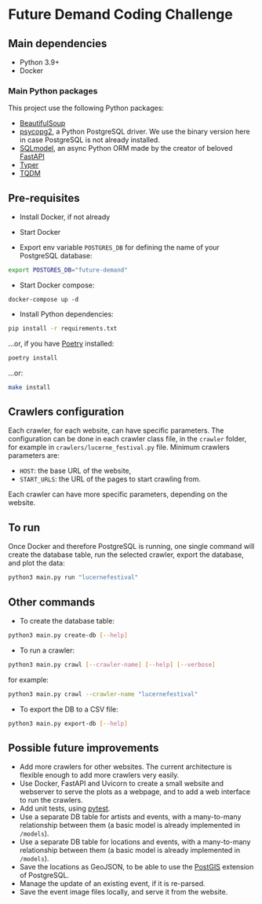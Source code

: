 # Future Demand Coding Challenge

## Main dependencies

- Python 3.9+
- Docker

### Main Python packages

This project use the following Python packages:
- [BeautifulSoup](https://www.crummy.com/software/BeautifulSoup/)
- [psycopg2](https://pypi.org/project/psycopg2-binary/), a Python PostgreSQL driver. We use the binary version here in case PostgreSQL is not already installed.
- [SQLmodel](https://sqlmodel.tiangolo.com/), an async Python ORM made by the creator of beloved [FastAPI](https://fastapi.tiangolo.com/)
- [Typer](https://typer.tiangolo.com/)
- [TQDM](https://github.com/tqdm/tqdm)

## Pre-requisites

- Install Docker, if not already

- Start Docker

- Export env variable `POSTGRES_DB` for defining the name of your PostgreSQL database:
```sh
export POSTGRES_DB="future-demand"
```

- Start Docker compose:
```ssh
docker-compose up -d
```

- Install Python dependencies:
```sh
pip install -r requirements.txt
```
...or, if you have [Poetry](https://python-poetry.org/) installed:
```sh
poetry install
```
...or:
```sh
make install
```

## Crawlers configuration

Each crawler, for each website, can have specific parameters.
The configuration can be done in each crawler class file, in the `crawler` folder, for example in `crawlers/lucerne_festival.py` file.
Minimum crawlers parameters are:
- `HOST`: the base URL of the website,
- `START_URLS`: the URL of the pages to start crawling from.

Each crawler can have more specific parameters, depending on the website.

## To run

Once Docker and therefore PostgreSQL is running, one single command will create the database table, run the selected crawler, export the database, and plot the data:
```sh
python3 main.py run "lucernefestival"
```

## Other commands

- To create the database table:
```sh
python3 main.py create-db [--help]
```

- To run a crawler:
```sh
python3 main.py crawl [--crawler-name] [--help] [--verbose]
```
for example:
```sh
python3 main.py crawl --crawler-name "lucernefestival"
```

- To export the DB to a CSV file:
```sh
python3 main.py export-db [--help]
```

## Possible future improvements

- Add more crawlers for other websites. The current architecture is flexible enough to add more crawlers very easily.
- Use Docker, FastAPI and Uvicorn to create a small website and webserver to serve the plots as a webpage, and to add a web interface to run the crawlers.
- Add unit tests, using [pytest](https://docs.pytest.org/en/stable/).
- Use a separate DB table for artists and events, with a many-to-many relationship between them (a basic model is already implemented in `/models`).
- Use a separate DB table for locations and events, with a many-to-many relationship between them (a basic model is already implemented in `/models`).
- Save the locations as GeoJSON, to be able to use the [PostGIS](https://postgis.net/) extension of PostgreSQL.
- Manage the update of an existing event, if it is re-parsed.
- Save the event image files locally, and serve it from the website.
